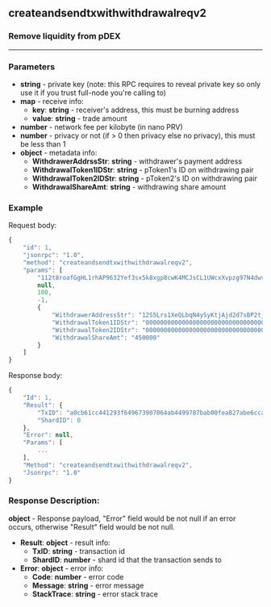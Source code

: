 ## createandsendtxwithwithdrawalreqv2 
### Remove liquidity from pDEX
___

### Parameters
- **string** - private key (note: this RPC requires to reveal private key so only use it if you trust full-node you're calling to)
- **map** - receive info:
    - **key**: **string** - receiver's address, this must be burning address
    - **value**: **string** - trade amount
- **number** - network fee per kilobyte (in nano PRV)
- **number** - privacy or not (if > 0 then privacy else no privacy), this must be less than 1
- **object** - metadata info:
    - **WithdrawerAddrssStr**: **string** - withdrawer's payment address 
    - **WithdrawalToken1IDStr**: **string** - pToken1's ID on withdrawing pair 
    - **WithdrawalToken2IDStr**: **string** - pToken2's ID on withdrawing pair 
    - **WithdrawalShareAmt**: **string** - withdrawing share amount

### Example
 Request body:
```javascript
{
    "id": 1,
    "jsonrpc": "1.0",
    "method": "createandsendtxwithwithdrawalreqv2",
    "params": [
        "112t8roafGgHL1rhAP9632Yef3sx5k8xgp8cwK4MCJsCL1UWcxXvpzg97N4dwvcD735iKf31Q2ZgrAvKfVjeSUEvnzKJyyJD3GqqSZdxN4or",
        null,
        100,
        -1,
        {
            "WithdrawerAddressStr": "12S5Lrs1XeQLbqN4ySyKtjAjd2d7sBP2tjFijzmp6avrrkQCNFMpkXm3FPzj2Wcu2ZNqJEmh9JriVuRErVwhuQnLmWSaggobEWsBEci",
            "WithdrawalToken1IDStr": "0000000000000000000000000000000000000000000000000000000000000004",
            "WithdrawalToken2IDStr": "0000000000000000000000000000000000000000000000000000000000000005",
            "WithdrawalShareAmt": "450000"
        }
    ]
}
```
Response body:
```javascript
{
    "Id": 1,
    "Result": {
        "TxID": "a0cb61cc441293f649673907064ab4499787bab00fea827abe6cca41e04c5f1d",
        "ShardID": 0
    },
    "Error": null,
    "Params": [
        ...
    ],
    "Method": "createandsendtxwithwithdrawalreqv2",
    "Jsonrpc": "1.0"
}
```
### Response Description:

**object** - Response payload, "Error" field would be not null if an error occurs, otherwise "Result" field would be not null.

- **Result**: **object** - result info:
    - **TxID**: **string** - transaction id
    - **ShardID**: **number** - shard id that the transaction sends to
- **Error**: **object** - error info:
    - **Code**: **number** - error code
    - **Message**: **string** - error message
    - **StackTrace**: **string** - error stack trace
